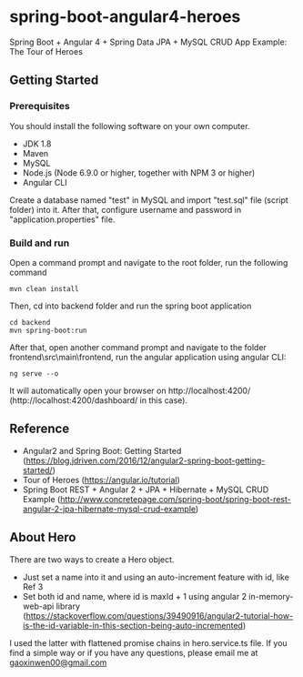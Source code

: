 # spring-boot-angular4-heroes

Spring Boot + Angular 4 + Spring Data JPA + MySQL CRUD App Example: The Tour of Heroes

## Getting Started

### Prerequisites

You should install the following software on your own computer.

* JDK 1.8
* Maven
* MySQL
* Node.js (Node 6.9.0 or higher, together with NPM 3 or higher)
* Angular CLI

Create a database named "test" in MySQL and import "test.sql" file (script folder) into it. After that, configure username and password
in "application.properties" file.

### Build and run

Open a command prompt and navigate to the root folder, run the following command

```
mvn clean install
```

Then, cd into backend folder and run the spring boot application 

```
cd backend
mvn spring-boot:run
```

After that, open another command prompt and navigate to the folder frontend\src\main\frontend, run the angular application using 
angular CLI:

```
ng serve --o
```
It will automatically open your browser on http://localhost:4200/ (http://localhost:4200/dashboard/ in this case).

## Reference

* Angular2 and Spring Boot: Getting Started (https://blog.jdriven.com/2016/12/angular2-spring-boot-getting-started/)
* Tour of Heroes (https://angular.io/tutorial)
* Spring Boot REST + Angular 2 + JPA + Hibernate + MySQL CRUD Example 
  (http://www.concretepage.com/spring-boot/spring-boot-rest-angular-2-jpa-hibernate-mysql-crud-example)

## About Hero 

There are two ways to create a Hero object. 
* Just set a name into it and using an auto-increment feature with id, like Ref 3
* Set both id and name, where id is maxId + 1 using angular 2 in-memory-web-api library 
  (https://stackoverflow.com/questions/39490916/angular2-tutorial-how-is-the-id-variable-in-this-section-being-auto-incremented)

I used the latter with flattened promise chains in hero.service.ts file. If you find a simple way or if you have any questions, please 
email me at gaoxinwen00@gmail.com

